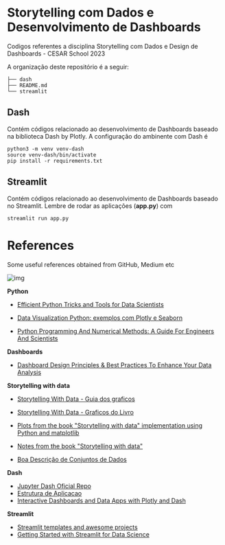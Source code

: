 # Storytelling com Dados e Desenvolvimento de Dashboards


Codigos referentes a disciplina Storytelling com Dados e Design de Dashboards - CESAR School 2023

A organização deste repositório é a seguir: 

```
├── dash
├── README.md
└── streamlit
```

## Dash 

Contém códigos relacionado ao desenvolvimento de Dashboards baseado na biblioteca Dash by Plotly. A configuração do ambinente com Dash é

```
python3 -m venv venv-dash
source venv-dash/bin/activate
pip install -r requirements.txt
```

## Streamlit

Contém códigos relacionado ao desenvolvimento de Dashboards baseado no Streamlit. Lembre de rodar as aplicações (**app.py**) com

```
streamlit run app.py
```


# References

Some useful references obtained from GitHub, Medium etc

![img](https://khuyentran1401.github.io/Efficient_Python_tricks_and_tools_for_data_scientists/_images/tools.png)

**Python**

- [Efficient Python Tricks and Tools for Data Scientists](https://khuyentran1401.github.io/Efficient_Python_tricks_and_tools_for_data_scientists/README.html)

- [Data Visualization Python: exemplos com Plotly e Seaborn](https://github.com/eron93br/Data-Visualization-Python)

- [Python Programming And Numerical Methods: A Guide For Engineers And Scientists](https://pythonnumericalmethods.berkeley.edu/notebooks/Index.html)

**Dashboards**

- [Dashboard Design Principles & Best Practices To Enhance Your Data Analysis](https://www.datapine.com/blog/dashboard-design-principles-and-best-practices/)

**Storytelling with data**

- [Storytelling With Data - Guia dos graficos](https://www.storytellingwithdata.com/chart-guide)

- [Storytelling With Data - Graficos do Livro](https://www.storytellingwithdata.com/book/downloads)

- [Plots from the book "Storytelling with data" implementation using Python and matplotlib](https://github.com/empathy87/storytelling-with-data)

- [Notes from the book "Storytelling with data"](https://gist.github.com/AdamMescher/4934fee9e8f7dda605f551f60a03d4bd#file-01-the-importance-of-context-md)

- [Boa Descrição de Conjuntos de Dados](https://github.com/infoslack/eda-wine-review/blob/main/eda-wine-reviews.ipynb)

**Dash** 

- [Jupyter Dash Oficial Repo](https://github.com/plotly/jupyter-dash)
- [Estrutura de Aplicacao](https://dash.plotly.com/dash-enterprise/application-structure)
- [Interactive Dashboards and Data Apps with Plotly and Dash](https://github.com/PacktPublishing/Interactive-Dashboards-and-Data-Apps-with-Plotly-and-Dash)

**Streamlit**

- [Streamlit templates and awesome projects](https://github.com/MarcSkovMadsen/awesome-streamlit)
- [Getting Started with Streamlit for Data Science](https://github.com/PacktPublishing/Getting-started-with-Streamlit-for-Data-Science)
